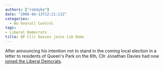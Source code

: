 ```yaml
---
authors: ["robdyke"]
date: "2006-04-13T12:21:11Z"
categories:
  - No Overall Control
tags:
- Liberal Democrats
title: QP Cllr Davies joins Lib Dems
---
```

After announcing his intention not to stand in the coming local election in a letter to residents of Queen's Park on the 6th, Cllr Jonathan Davies had now [joined the Liberal Demcrats](http://www.brentlibdems.org.uk/news/299.html).

